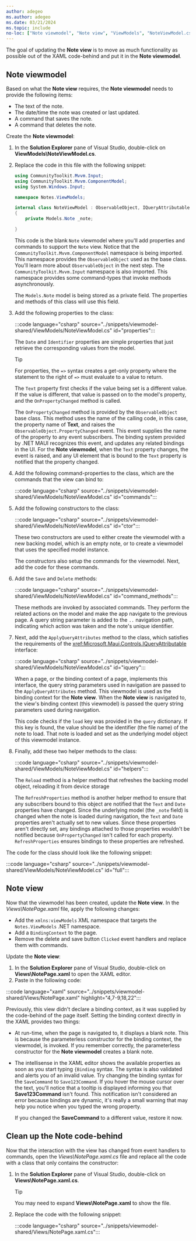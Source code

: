 ```yaml
---
author: adegeo
ms.author: adegeo
ms.date: 03/21/2024
ms.topic: include
no-loc: ["Note viewmodel", "Note view", "ViewModels", "NoteViewModel.cs", "NotesViewModel.cs"]
---
```


The goal of updating the **Note view** is to move as much functionality as possible out of the XAML code-behind and put it in the **Note viewmodel**.

## Note viewmodel

Based on what the **Note view** requires, the **Note viewmodel** needs to provide the following items:

- The text of the note.
- The date/time the note was created or last updated.
- A command that saves the note.
- A command that deletes the note.

Create the **Note viewmodel**:

01. In the **Solution Explorer** pane of Visual Studio, double-click on **ViewModels\\NoteViewModel.cs**.
01. Replace the code in this file with the following snippet:

    ```csharp
    using CommunityToolkit.Mvvm.Input;
    using CommunityToolkit.Mvvm.ComponentModel;
    using System.Windows.Input;
    
    namespace Notes.ViewModels;
    
    internal class NoteViewModel : ObservableObject, IQueryAttributable
    {
        private Models.Note _note;

    }
    ```

    This code is the blank `Note` viewmodel where you'll add properties and commands to support the `Note` view. Notice that the `CommunityToolkit.Mvvm.ComponentModel` namespace is being imported. This namespace provides the `ObservableObject` used as the base class. You'll learn more about `ObservableObject` in the next step. The `CommunityToolkit.Mvvm.Input` namespace is also imported. This namespace provides some command-types that invoke methods asynchronously.

    The `Models.Note` model is being stored as a private field. The properties and methods of this class will use this field.

01. Add the following properties to the class:

    :::code language="csharp" source="../snippets/viewmodel-shared/ViewModels/NoteViewModel.cs" id="properties":::

    The `Date` and `Identifier` properties are simple properties that just retrieve the corresponding values from the model.

    > [!TIP]
    > For properties, the `=>` syntax creates a get-only property where the statement to the right of `=>` must evaluate to a value to return.

    The `Text` property first checks if the value being set is a different value. If the value is different, that value is passed on to the model's property, and the `OnPropertyChanged` method is called.

    The `OnPropertyChanged` method is provided by the `ObservableObject` base class. This method uses the name of the calling code, in this case, the property name of **Text**, and raises the `ObservableObject.PropertyChanged` event. This event supplies the name of the property to any event subscribers. The binding system provided by .NET MAUI recognizes this event, and updates any related bindings in the UI. For the **Note viewmodel**, when the `Text` property changes, the event is raised, and any UI element that is bound to the `Text` property is notified that the property changed.

01. Add the following command-properties to the class, which are the commands that the view can bind to:

    :::code language="csharp" source="../snippets/viewmodel-shared/ViewModels/NoteViewModel.cs" id="commands":::

01. Add the following constructors to the class:

    :::code language="csharp" source="../snippets/viewmodel-shared/ViewModels/NoteViewModel.cs" id="ctor":::

    These two constructors are used to either create the viewmodel with a new backing model, which is an empty note, or to create a viewmodel that uses the specified model instance.

    The constructors also setup the commands for the viewmodel. Next, add the code for these commands.

01. Add the `Save` and `Delete` methods:

    :::code language="csharp" source="../snippets/viewmodel-shared/ViewModels/NoteViewModel.cs" id="command_methods":::

    These methods are invoked by associated commands. They perform the related actions on the model and make the app navigate to the previous page. A query string parameter is added to the `..` navigation path, indicating which action was taken and the note's unique identifier.

01. Next, add the `ApplyQueryAttributes` method to the class, which satisfies the requirements of the <xref:Microsoft.Maui.Controls.IQueryAttributable> interface:

    :::code language="csharp" source="../snippets/viewmodel-shared/ViewModels/NoteViewModel.cs" id="iquery":::

    When a page, or the binding context of a page, implements this interface, the query string parameters used in navigation are passed to the `ApplyQueryAttributes` method. This viewmodel is used as the binding context for the **Note view**. When the **Note view** is navigated to, the view's binding context (this viewmodel) is passed the query string parameters used during navigation.

    This code checks if the `load` key was provided in the `query` dictionary. If this key is found, the value should be the identifier (the file name) of the note to load. That note is loaded and set as the underlying model object of this viewmodel instance.

01. Finally, add these two helper methods to the class:

    :::code language="csharp" source="../snippets/viewmodel-shared/ViewModels/NoteViewModel.cs" id="helpers":::

    The `Reload` method is a helper method that refreshes the backing model object, reloading it from device storage

    The `RefreshProperties` method is another helper method to ensure that any subscribers bound to this object are notified that the `Text` and `Date` properties have changed. Since the underlying model (the `_note` field) is changed when the note is loaded during navigation, the `Text` and `Date` properties aren't actually set to new values. Since these properties aren't directly set, any bindings attached to those properties wouldn't be notified because `OnPropertyChanged` isn't called for each property. `RefreshProperties` ensures bindings to these properties are refreshed.

The code for the class should look like the following snippet:

:::code language="csharp" source="../snippets/viewmodel-shared/ViewModels/NoteViewModel.cs" id="full":::

## Note view

Now that the viewmodel has been created, update the **Note view**. In the _Views\\NotePage.xaml_ file, apply the following changes:

- Add the `xmlns:viewModels` XML namespace that targets the `Notes.ViewModels` .NET namespace.
- Add a `BindingContext` to the page.
- Remove the delete and save button `Clicked` event handlers and replace them with commands.

Update the **Note view**:

01. In the **Solution Explorer** pane of Visual Studio, double-click on **Views\\NotePage.xaml** to open the XAML editor.
01. Paste in the following code:

:::code language="xaml" source="../snippets/viewmodel-shared/Views/NotePage.xaml" highlight="4,7-9,18,22":::

Previously, this view didn't declare a binding context, as it was supplied by the code-behind of the page itself. Setting the binding context directly in the XAML provides two things:

- At run-time, when the page is navigated to, it displays a blank note. This is because the parameterless constructor for the binding context, the viewmodel, is invoked. If you remember correctly, the parameterless constructor for the **Note viewmodel** creates a blank note.

- The intellisense in the XAML editor shows the available properties as soon as you start typing `{Binding` syntax. The syntax is also validated and alerts you of an invalid value. Try changing the binding syntax for the `SaveCommand` to `Save123Command`. If you hover the mouse cursor over the text, you'll notice that a tooltip is displayed informing you that **Save123Command** isn't found. This notification isn't considered an error because bindings are dynamic, it's really a small warning that may help you notice when you typed the wrong property.

  If you changed the **SaveCommand** to a different value, restore it now.

## Clean up the Note code-behind

Now that the interaction with the view has changed from event handlers to commands, open the _Views\\NotePage.xaml.cs_ file and replace all the code with a class that only contains the constructor:

01. In the **Solution Explorer** pane of Visual Studio, double-click on **Views\\NotePage.xaml.cs**.

    > [!TIP]
    > You may need to expand **Views\\NotePage.xaml** to show the file.

01. Replace the code with the following snippet:

    :::code language="csharp" source="../snippets/viewmodel-shared/Views/NotePage.xaml.cs":::

